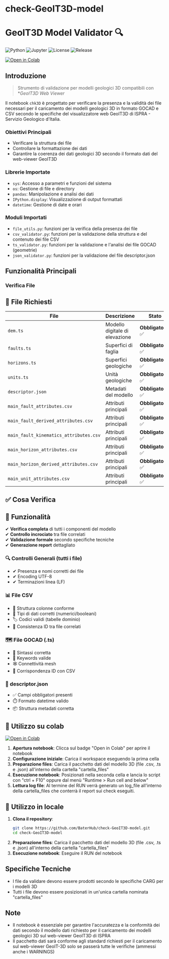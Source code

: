 # check-GeoIT3D-model

# GeoIT3D Model Validator 🔍

![Python](https://img.shields.io/badge/python-3.9%2B-blue)
![Jupyter](https://img.shields.io/badge/Jupyter-Notebook-orange)
![License](https://img.shields.io/badge/license-MIT-green)
![Release](https://img.shields.io/badge/version-1.0.0-blue)

[![Open in Colab](https://colab.research.google.com/assets/colab-badge.svg)](https://colab.research.google.com/github/BaterHub/check-GeoIT3D-model/blob/main/chk_3D.ipynb)

## Introduzione

> Strumento di validazione per modelli geologici 3D compatibili con **GeoIT3D Web Viewer*

Il notebook `chk3D` è progettato per verificare la presenza e la validità dei file necessari per il caricamento dei modelli geologici 3D in formato GOCAD e CSV secondo le specifiche del visualizzatore web GeoIT3D di ISPRA - Servizio Geologico d'Italia.

### Obiettivi Principali

- Verificare la struttura dei file
- Controllare la formattazione dei dati
- Garantire la coerenza dei dati geologici 3D secondo il formato dati del web-viewer GeoIT3D


### Librerie Importate

- `sys`: Accesso a parametri e funzioni del sistema
- `os`: Gestione di file e directory
- `pandas`: Manipolazione e analisi dei dati
- `IPython.display`: Visualizzazione di output formattati
- `datetime`: Gestione di date e orari

### Moduli Importati

- `file_utils.py`: funzioni per la verifica della presenza dei file
- `csv_validator.py`: funzioni per la validazione della struttura e del contenuto dei file CSV
- `ts_validator.py`: funzioni per la validazione e l'analisi dei file GOCAD (geometrie)
- `json_validator.py`: funzioni per la validazione del file descriptor.json

## Funzionalità Principali

### Verifica File

## 📁 File Richiesti

| File                                  | Descrizione                     | Stato                |
|---------------------------------------|---------------------------------|----------------------|
| `dem.ts`                              | Modello digitale di elevazione  | **Obbligatorio** ✅ |
| `faults.ts`                           | Superfici di faglia             | **Obbligatorio** ✅ |
| `horizons.ts`                         | Superfici geologiche            | **Obbligatorio** ✅ |
| `units.ts`                            | Unità geologiche                | **Obbligatorio** ✅ |
| `descriptor.json`                     | Metadati del modello            | **Obbligatorio** ✅ |
| `main_fault_attributes.csv`           | Attributi principali            | **Obbligatorio** ✅ |
| `main_fault_derived_attributes.csv`   | Attributi principali            | **Obbligatorio** ✅ |
| `main_fault_kinematics_attributes.csv`| Attributi principali            | **Obbligatorio** ✅ |
| `main_horizon_attributes.csv`         | Attributi principali            | **Obbligatorio** ✅ |
| `main_horizon_derived_attributes.csv` | Attributi principali            | **Obbligatorio** ✅ |
| `main_unit_attributes.csv`            | Attributi principali            | **Obbligatorio** ✅ |


## ✅ Cosa Verifica

## 🎯 Funzionalità

✔ **Verifica completa** di tutti i componenti del modello  
✔ **Controllo incrociato** tra file correlati  
✔ **Validazione formale** secondo specifiche tecniche  
✔ **Generazione report** dettagliato  

### 🔍 Controlli Generali (tutti i file)
- ✔ Presenza e nomi corretti dei file  
- ✔ Encoding UTF-8  
- ✔ Terminazioni linea (LF)  

### 📊 File CSV
- 🧩 Struttura colonne conforme  
- 🔢 Tipi di dati corretti (numerici/booleani)  
- 🏷️ Codici validi (tabelle dominio)  
- 🔗 Consistenza ID tra file correlati  

### 🗺️ File GOCAD (.ts)
- 📜 Sintassi corretta  
- 🔑 Keywords valide  
- 🕸️ Connettività mesh  
- 🔄 Corrispondenza ID con CSV  

### 📝 descriptor.json
- ✅ Campi obbligatori presenti  
- ⏱️ Formato datetime valido  
- 📦 Struttura metadati corretta  

## 🚀 Utilizzo su colab

[![Open in Colab](https://colab.research.google.com/assets/colab-badge.svg)](https://colab.research.google.com/github/BaterHub/check-GeoIT3D-model/blob/main/chk_3D.ipynb)

1. **Apertura notebook**:
    Clicca sul badge "Open in Colab" per aprire il notebook
2. **Configurazione iniziale**:
    Carica il workspace eseguendo la prima cella 
3. **Preparazione files**:
    Carica il pacchetto dati del modello 3D (file .csv, .ts e .json) all'interno della cartella "cartella_files"
4. **Esecuzione notebook**:
    Posizionati nella seconda cella e lancia lo script con "ctrl + F10" oppure dal menù "Runtime > Run cell and below"
5. **Lettura log file**:
    Al termine del RUN verrà generato un log_file all'interno della cartella_files che conterrà il report sui check eseguiti.

## 🚀 Utilizzo in locale

1. **Clona il repository**:
   ```bash
   git clone https://github.com/BaterHub/check-GeoIT3D-model.git
   cd check-GeoIT3D-model
2. **Preparazione files**:
    Carica il pacchetto dati del modello 3D (file .csv, .ts e .json) all'interno della cartella "cartella_files"
3. **Esecuzione notebook**:
    Eseguire il RUN del notebook

## Specifiche Tecniche

- I file da validare devono essere prodotti secondo le specifiche CARG per i modelli 3D
- Tutti i file devono essere posizionati in un'unica cartella nominata "cartella_files"

## Note

- Il notebook è essenziale per garantire l'accuratezza e la conformità dei dati secondo il modello dati richiesto per il caricamento dei modelli geologici 3D sul web-viewer GeoIT3D di ISPRA
- Il pacchetto dati sarà conforme agli standard richiesti per il caricamento sul web-viewer GeoIT-3D solo se passerà tutte le verifiche (ammessi anche i WARNINGS)